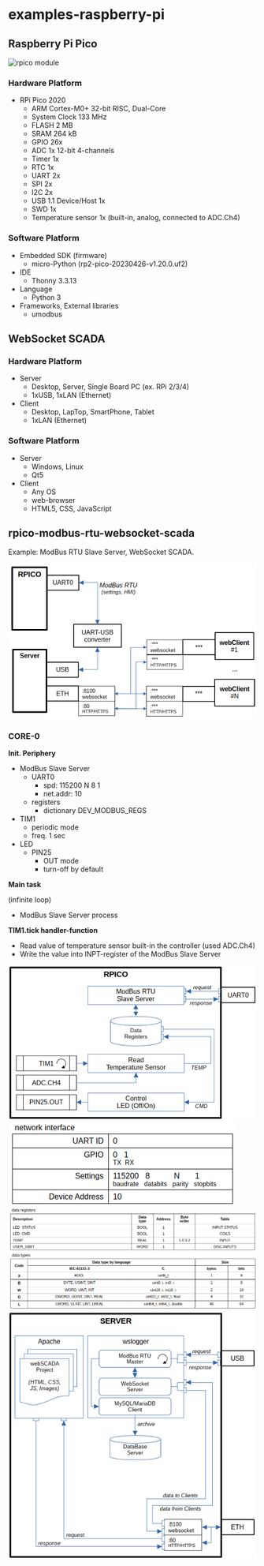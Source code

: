# examples-raspberry-pi

## Raspberry Pi Pico

![rpico module](../000-images/rpico-2020.png)

### Hardware Platform

- RPi Pico 2020
  - ARM Cortex-M0+ 32-bit RISC, Dual-Core
  - System Clock 133 MHz
  - FLASH 2 MB
  - SRAM 264 kB
  - GPIO 26x
  - ADC 1x 12-bit 4-channels
  - Timer 1x
  - RTC 1x
  - UART 2x
  - SPI 2x
  - I2C 2x
  - USB 1.1 Device/Host 1x
  - SWD 1x
  - Temperature sensor 1x (built-in, analog, connected to ADC.Ch4)

### Software Platform

- Embedded SDK (firmware)
  - micro-Python (rp2-pico-20230426-v1.20.0.uf2)
- IDE
  - Thonny 3.3.13
- Language
  - Python 3
- Frameworks, External libraries
  - umodbus

## WebSocket SCADA

### Hardware Platform

- Server
  - Desktop, Server, Single Board PC (ex. RPi 2/3/4)
  - 1xUSB, 1xLAN (Ethernet)
- Client
  - Desktop, LapTop, SmartPhone, Tablet
  - 1xLAN (Ethernet)

### Software Platform

- Server
  - Windows, Linux
  - Qt5
- Client
  - Any OS
  - web-browser
  - HTML5, CSS, JavaScript

## rpico-modbus-rtu-websocket-scada

Example: ModBus RTU Slave Server, WebSocket SCADA.

![communication scheme](./images/001.png)

### CORE-0

**Init. Periphery**

- ModBus Slave Server
  - UART0
    - spd: 115200 N 8 1
    - net.addr: 10
  - registers
    - dictionary DEV_MODBUS_REGS
- TIM1
  - periodic mode
  - freq. 1 sec
- LED
  - PIN25
    - OUT mode
    - turn-off by default

**Main task**

(infinite loop)

- ModBus Slave Server process

**TIM1.tick handler-function**

- Read value of temperature sensor built-in the controller (used ADC.Ch4)
- Write the value into INPT-register of the ModBus Slave Server

![communication scheme](./images/002.png)
![communication scheme](./images/003.png)
![communication scheme](./images/004.png)
![communication scheme](./images/005.png)
![communication scheme](./images/006.png)
